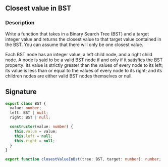 ## Closest value in BST

### Description

Write a function that takes in a Binary Search Tree (BST) and a target integer value and returns the closest value to that target value contained in the BST.
You can assume that there will only be one closest value.

Each BST node has an integer value, a left child node, and a right child node. A node is said to be a valid BST node if and only if it satisfies the BST property: its value is strictly greater than the values of every node to its left; its value is less than or equal to the values of every node to its right; and its children nodes are either valid BST nodes themselves or null.

## Signature

```typescript
export class BST {
  value: number;
  left: BST | null;
  right: BST | null;

  constructor(value: number) {
    this.value = value;
    this.left = null;
    this.right = null;
  }
}

export function closestValueInBst(tree: BST, target: number): number;
```
